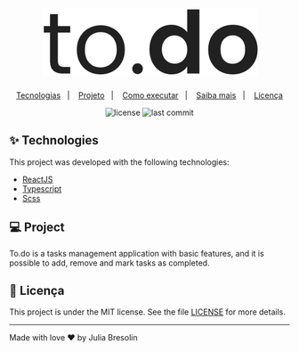 <h1 align="center">
<img src="./.docs/logo.png" />
</h1>

<p align="center">
  <a href="#-tecnologias">Tecnologias</a>&nbsp;&nbsp;&nbsp;|&nbsp;&nbsp;&nbsp;
  <a href="#-projeto">Projeto</a>&nbsp;&nbsp;&nbsp;|&nbsp;&nbsp;&nbsp;
  <a href="#-como-executar">Como executar</a>&nbsp;&nbsp;&nbsp;|&nbsp;&nbsp;&nbsp;
  <a href="#-saiba-mais">Saiba mais</a>&nbsp;&nbsp;&nbsp;|&nbsp;&nbsp;&nbsp;
  <a href="#-licença">Licença</a>
</p>

<p align="center">
  <img alt="license" src="https://img.shields.io/github/license/jbresolinn/to.do?color=%23212121">

  <img src="https://img.shields.io/github/last-commit/jbresolinn/to.do?color=%23212121" alt="last commit" />
</p>

## ✨ Technologies

This project was developed with the following technologies:

- [ReactJS](https://github.com/facebook/react)
- [Typescript](https://github.com/microsoft/TypeScript)
- [Scss](https://github.com/sass/sass)

## 💻 Project

To.do is a tasks management application with basic features, and it is possible to add, remove and mark tasks as completed.

## 📄 Licença

This project is under the MIT license. See the file [LICENSE](LICENSE.md) for more details.

---

Made with love ♥ by Julia Bresolin